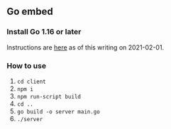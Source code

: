 ## Go embed

### Install Go 1.16 or later

Instructions are [here](https://golang.org/dl/) as of this writing on 2021-02-01.

### How to use
1. `cd client`
2. `npm i`
3. `npm run-script build`
3. `cd ..`
4. `go build -o server main.go`
5. `./server`
